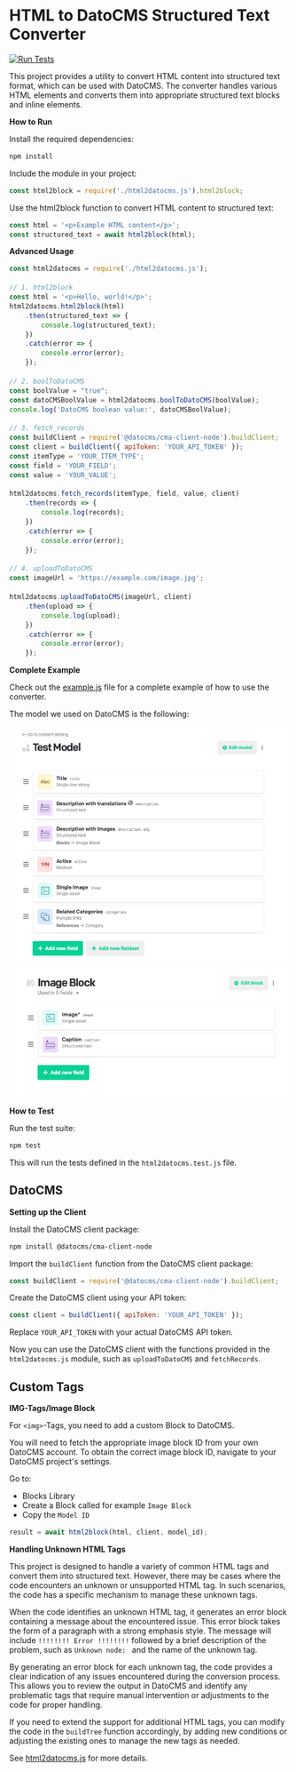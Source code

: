 # HTML to DatoCMS Structured Text Converter

[![Run Tests](https://github.com/renuo/html2structured-block/actions/workflows/tests.yml/badge.svg)](https://github.com/renuo/html2structured-block/actions/workflows/tests.yml)

This project provides a utility to convert HTML content into structured text format, which can be used with DatoCMS.
The converter handles various HTML elements and converts them into appropriate structured text blocks and inline elements.

**How to Run**

Install the required dependencies:
```bash
npm install
```

Include the module in your project:
```javascript
const html2block = require('./html2datocms.js').html2block;
```

Use the html2block function to convert HTML content to structured text:
```javascript
const html = '<p>Example HTML content</p>';
const structured_text = await html2block(html);
```

**Advanced Usage**

```javascript
const html2datocms = require('./html2datocms.js');

// 1. html2block
const html = '<p>Hello, world!</p>';
html2datocms.html2block(html)
    .then(structured_text => {
        console.log(structured_text);
    })
    .catch(error => {
        console.error(error);
    });

// 2. boolToDatoCMS
const boolValue = "true";
const datoCMSBoolValue = html2datocms.boolToDatoCMS(boolValue);
console.log('DatoCMS boolean value:', datoCMSBoolValue);

// 3. fetch_records
const buildClient = require('@datocms/cma-client-node').buildClient;
const client = buildClient({ apiToken: 'YOUR_API_TOKEN' });
const itemType = 'YOUR_ITEM_TYPE';
const field = 'YOUR_FIELD';
const value = 'YOUR_VALUE';

html2datocms.fetch_records(itemType, field, value, client)
    .then(records => {
        console.log(records);
    })
    .catch(error => {
        console.error(error);
    });

// 4. uploadToDatoCMS
const imageUrl = 'https://example.com/image.jpg';

html2datocms.uploadToDatoCMS(imageUrl, client)
    .then(upload => {
        console.log(upload);
    })
    .catch(error => {
        console.error(error);
    });
```

**Complete Example**

Check out the [example.js](example/example.js) file for a complete example of how to use the converter.

The model we used on DatoCMS is the following:
<center>
    <img src="example/my_item.png" max-width="600px">
    <img src="example/image_block.png" max-width="600px">
</center>

**How to Test**

Run the test suite:
```bash
npm test
```

This will run the tests defined in the `html2datocms.test.js` file.

## DatoCMS

**Setting up the Client**

Install the DatoCMS client package:
```bash
npm install @datocms/cma-client-node
```

Import the `buildClient` function from the DatoCMS client package:
```javascript
const buildClient = require('@datocms/cma-client-node').buildClient;
```

Create the DatoCMS client using your API token:

```javascript
const client = buildClient({ apiToken: 'YOUR_API_TOKEN' });
```

Replace `YOUR_API_TOKEN` with your actual DatoCMS API token.

Now you can use the DatoCMS client with the functions provided in the `html2datocms.js` module, such as `uploadToDatoCMS` and `fetchRecords`.


## Custom Tags

**IMG-Tags/Image Block**

For `<img>`-Tags, you need to add a custom Block to DatoCMS.

You will need to fetch the appropriate image block ID from your own DatoCMS account.
To obtain the correct image block ID, navigate to your DatoCMS project's settings.

Go to:
- Blocks Library
- Create a Block called for example `Image Block`
- Copy the `Model ID`

```javascript
result = await html2block(html, client, model_id);
```

**Handling Unknown HTML Tags**

This project is designed to handle a variety of common HTML tags and convert them into structured text.
However, there may be cases where the code encounters an unknown or unsupported HTML tag.
In such scenarios, the code has a specific mechanism to manage these unknown tags.

When the code identifies an unknown HTML tag, it generates an error block containing a message about the encountered issue.
This error block takes the form of a paragraph with a strong emphasis style.
The message will include `!!!!!!!! Error !!!!!!!!` followed by a brief description of the problem, such as `Unknown node: ` and the name of the unknown tag.

By generating an error block for each unknown tag, the code provides a clear indication of any issues encountered during the conversion process. This allows you to review the output in DatoCMS and identify any problematic tags that require manual intervention or adjustments to the code for proper handling.

If you need to extend the support for additional HTML tags, you can modify the code in the `buildTree` function accordingly, by adding new conditions or adjusting the existing ones to manage the new tags as needed.

See [html2datocms.js](html2datocms.js) for more details.
